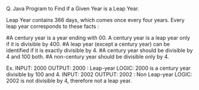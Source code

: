 Q. Java Program to Find if a Given Year is a Leap Year.


Leap Year contains 366 days, which comes once every four years. Every leap year corresponds to these facts : 

#A century year is a year ending with 00. A century year is a leap year only if it is divisible by 400.
#A leap year (except a century year) can be identified if it is exactly divisible by 4.
#A century year should be divisible by 4 and 100 both.
#A non-century year should be divisible only by 4.


Ex.
INPUT:  2000
OUTPUT: 2000 : Leap-year
LOGIC:	2000 is a century year divisible by 100 and 4.
INPUT:	2002
OUTPUT: 2002 : Non Leap-year
LOGIC:  2002 is not divisible by 4, therefore not a leap year. 
